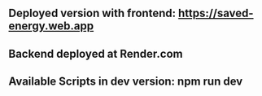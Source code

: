 Deployed version with frontend:
https://saved-energy.web.app
------------------------------
Backend deployed at Render.com
------------------------------
Available Scripts in dev version: 
npm run dev
------------------------------
